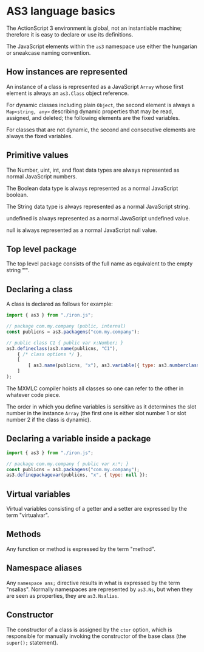 # AS3 language basics

The ActionScript 3 environment is global, not an instantiable machine; therefore it is easy to declare or use its definitions.

The JavaScript elements within the `as3` namespace use either the hungarian or sneakcase naming convention.

## How instances are represented

An instance of a class is represented as a JavaScript `Array` whose first element is always an `as3.Class` object reference.

For dynamic classes including plain `Object`, the second element is always a `Map<string, any>` describing dynamic properties that may be read, assigned, and deleted; the following elements are the fixed variables.

For classes that are not dynamic, the second and consecutive elements are always the fixed variables.

## Primitive values

The Number, uint, int, and float data types are always represented as normal JavaScript numbers.

The Boolean data type is always represented as a normal JavaScript boolean.

The String data type is always represented as a normal JavaScript string.

undefined is always represented as a normal JavaScript undefined value.

null is always represented as a normal JavaScript null value.

## Top level package

The top level package consists of the full name as equivalent to the empty string **""**.

## Declaring a class

A class is declared as follows for example:

```js
import { as3 } from "./iron.js";

// package com.my.company (public, internal)
const publicns = as3.packagens("com.my.company");

// public class C1 { public var x:Number; }
as3.defineclass(as3.name(publicns, "C1"),
    { /* class options */ },
    [
        [ as3.name(publicns, "x"), as3.variable({ type: as3.numberclass() }) ],
    ]
);
```

The MXMLC compiler hoists all classes so one can refer to the other in whatever code piece.

The order in which you define variables is sensitive as it determines the slot number in the instance `Array` (the first one is either slot number 1 or slot number 2 if the class is dynamic).

## Declaring a variable inside a package

```js
import { as3 } from "./iron.js";

// package com.my.company { public var x:*; }
const publicns = as3.packagens("com.my.company");
as3.definepackagevar(publicns, "x", { type: null });
```

## Virtual variables

Virtual variables consisting of a getter and a setter are expressed by the term "virtualvar".

## Methods

Any function or method is expressed by the term "method".

## Namespace aliases

Any `namespace ans;` directive results in what is expressed by the term "nsalias". Normally namespaces are represented by `as3.Ns`, but when they are seen as properties, they are `as3.Nsalias`.

## Constructor

The constructor of a class is assigned by the `ctor` option, which is responsible for manually invoking the constructor of the base class (the `super();` statement).